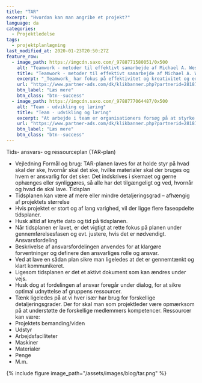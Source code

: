 ```yaml
---
title: "TAR"
excerpt: "Hvordan kan man angribe et projekt?"
language: da
categories:
  - Projektledelse
tags:
  - projektplanlægning
last_modified_at: 2020-01-23T20:50:27Z
feature_row:
  - image_path: https://imgcdn.saxo.com/_9788771580051/0x500
    alt: "Teamwork - metoder til effektivt samarbejde af Michael A. West"
    title: "Teamwork - metoder til effektivt samarbejde af Michael A. West"
    excerpt: "_Teamwork_ har fokus på effektivitet og kreativitet og er for alle, der på den ene eller anden måde bruger teamwork i deres dagligdag. Bogen er fyldt med praktiske eksempler og teori, der kan hjælpe et team med at opstille mål og opnå dem."
    url: "https://www.partner-ads.com/dk/klikbanner.php?partnerid=28187&bannerid=43264&htmlurl=https://www.saxo.com/dk/teamwork_michael-a-west_haeftet_9788771580051"
    btn_label: "Læs mere"
    btn_class: "btn--success"
  - image_path: https://imgcdn.saxo.com/_9788777064487/0x500
    alt: "Team - udvikling og læring"
    title: "Team - udvikling og læring"
    excerpt: "At arbejde i team er organisationers forsøg på at styrke udvikling af faglige og personlige potentialer og kompetencer. Bogens formål er at give svar på, hvordan udvikling og læring i team kan blive en succes, fx om sporten er en passende metafor til at fremme teamudvikling og læring og forståelse af samarbejde samt om team på arbejdspladsen kan skabe nye fortællinger om medarbejdernes måde at se på samarbejde og gensidig udvikling."
    url: "https://www.partner-ads.com/dk/klikbanner.php?partnerid=28187&bannerid=43264&htmlurl=https://www.saxo.com/dk/team-udvikling-og-laering_morten-bertelsen-red-reinhard-stelter-red_haeftet_9788777064487"
    btn_label: "Læs mere"
    btn_class: "btn--success"
---
```


Tids- ansvars- og ressourceplan (TAR-plan)
- Vejledning
Formål og brug:
TAR-planen laves for at holde styr på hvad skal der ske, hvornår skal det ske, hvilke materialer
skal der bruges og hvem er ansvarlig for det sker. Det indskrives i skemaet og gerne ophænges
eller synliggøres, så alle har det tilgængeligt og ved, hvornår og hvad de skal lave.
Tidsplan
- Tidsplanen kan være af mere eller mindre detaljeringsgrad – afhængig af projektets
størrelse
- Hvis projektet er stort og af lang varighed, vil der ligge flere faseopdelte tidsplaner.
- Husk altid af knytte dato og tid på tidsplanen.
- Når tidsplanen er lavet, er det vigtigt at rette fokus på planen under
gennemførelsesfasen og evt. justere, hvis det er nødvendigt.
Ansvarsfordeling
- Beskrivelse af ansvarsfordelingen anvendes for at klargøre forventninger og definere
den ansvarliges rolle og ansvar.
- Ved at lave en sådan plan sikre man ligeledes at det er gennemtænkt og klart
kommunikeret.
- Ligesom tidsplanen er det et aktivt dokument som kan ændres under vejs.
- Husk dog at fordelingen af ansvar foregår under dialog, for at sikre optimal udnyttelse af
gruppens ressourcer.
- Tænk ligeledes på at vi hver især har brug for forskellige detaljeringsgrader. Der for skal
man som projektleder være opmærksom på at understøtte de forskellige medlemmers
kompetencer.
Ressourcer kan være:
- Projektets
bemanding/viden
- Udstyr
- Arbejdsfaciliteter
- Maskiner
- Materialer
- Penge
- M.m. 


{% include figure image_path="/assets/images/blog/tar.png" %}
